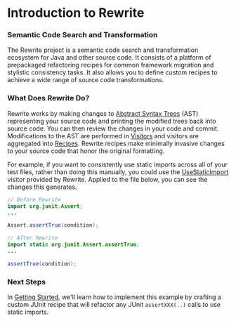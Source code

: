 # Introduction to Rewrite

### Semantic Code Search and Transformation

The Rewrite project is a semantic code search and transformation ecosystem for Java and other source code. It consists of a platform of prepackaged refactoring recipes for common framework migration and stylistic consistency tasks. It also allows you to define custom recipes to achieve a wide range of source code transformations.

### What Does Rewrite Do?

Rewrite works by making changes to [Abstract Syntax Trees](v1beta/abstract-syntax-trees.md) \(AST\) representing your source code and printing the modified trees back into source code. You can then review the changes in your code and commit. Modifications to the AST are performed in [Visitors](v1beta/visitor.md) and visitors are aggregated into [Recipes](v1beta/recipes.md). Rewrite recipes make minimally invasive changes to your source code that honor the original formatting.

For example, if you want to consistently use static imports across all of your test files, rather than doing this manually, you could use the [UseStaticImport](reference/java/refactoring-java-source-code/usestaticimport.md) visitor provided by Rewrite. Applied to the file below, you can see the changes this generates. 

```java
// Before Rewrite
import org.junit.Assert;
...

Assert.assertTrue(condition);
```

```java
// After Rewrite
import static org.junit.Assert.assertTrue;
...

assertTrue(condition);
```

### Next Steps

In [Getting Started](getting-started/quickstart.md), we'll learn how to implement this example by crafting a custom JUnit recipe that will refactor any JUnit `assertXXX(..)` calls to use static imports.

